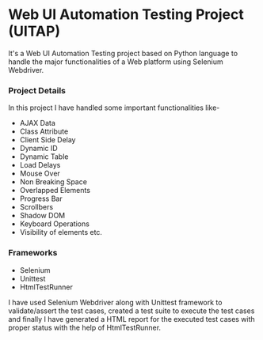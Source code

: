 
# Web UI Automation Testing Project (UITAP)

It's a Web UI Automation Testing project based on Python language to handle the major functionalities of a Web platform using Selenium Webdriver.

### Project Details
In this project I have handled some important functionalities like- 
- AJAX Data 
- Class Attribute 
- Client Side Delay 
- Dynamic ID 
- Dynamic Table 
- Load Delays 
- Mouse Over 
- Non Breaking Space 
- Overlapped Elements 
- Progress Bar 
- Scrollbers 
- Shadow DOM 
- Keyboard Operations 
- Visibility of elements etc.

### Frameworks
- Selenium
- Unittest
- HtmlTestRunner

I have used Selenium Webdriver along with Unittest framework to validate/assert the test cases, created a test suite to execute the test cases and finally I have generated a HTML report for the executed test cases with proper status with the help of HtmlTestRunner.
